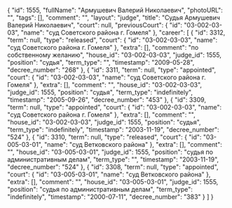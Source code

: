 {
    "id": 1555,
    "fullName": "Армушевич Валерий Николаевич",
    "photoURL": "",
    "tags": [],
    "comment": "",
    "layout": "judge",
    "title": "Судья Армушевич Валерий Николаевич",
    "court": null,
    "previousCourt": {
        "id": "03-002-03-03",
        "name": "суд Советского района г. Гомеля"
    },
    "career": [
        {
            "id": 3312,
            "term": null,
            "type": "released",
            "court": {
                "id": "03-002-03-03",
                "name": "суд Советского района г. Гомеля"
            },
            "extra": [],
            "comment": "по собственному желанию",
            "house_id": "03-002-03-03",
            "judge_id": 1555,
            "position": "судья",
            "term_type": "",
            "timestamp": "2009-05-28",
            "decree_number": "268"
        },
        {
            "id": 3311,
            "term": null,
            "type": "appointed",
            "court": {
                "id": "03-002-03-03",
                "name": "суд Советского района г. Гомеля"
            },
            "extra": [],
            "comment": "",
            "house_id": "03-002-03-03",
            "judge_id": 1555,
            "position": "судья",
            "term_type": "indefinitely",
            "timestamp": "2005-09-26",
            "decree_number": "453"
        },
        {
            "id": 3309,
            "term": null,
            "type": "appointed",
            "court": {
                "id": "03-002-03-03",
                "name": "суд Советского района г. Гомеля"
            },
            "extra": [],
            "comment": "",
            "house_id": "03-002-03-03",
            "judge_id": 1555,
            "position": "судья",
            "term_type": "indefinitely",
            "timestamp": "2003-11-19",
            "decree_number": "524"
        },
        {
            "id": 3310,
            "term": null,
            "type": "released",
            "court": {
                "id": "03-005-03-01",
                "name": "суд Ветковского района"
            },
            "extra": [],
            "comment": "",
            "house_id": "03-005-03-01",
            "judge_id": 1555,
            "position": "судья по административным делам",
            "term_type": "",
            "timestamp": "2003-11-19",
            "decree_number": "524"
        },
        {
            "id": 3308,
            "term": null,
            "type": "appointed",
            "court": {
                "id": "03-005-03-01",
                "name": "суд Ветковского района"
            },
            "extra": [],
            "comment": "",
            "house_id": "03-005-03-01",
            "judge_id": 1555,
            "position": "судья по административным делам",
            "term_type": "indefinitely",
            "timestamp": "2000-07-11",
            "decree_number": "383"
        }
    ]
}